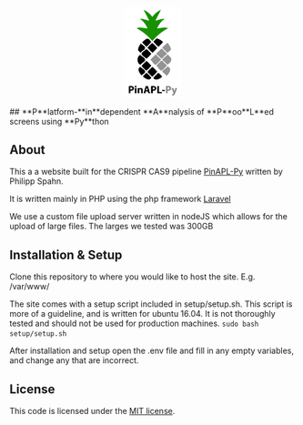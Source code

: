 <p align="center"><img src="https://github.com/DBMI/PinAPL-Py-site/blob/master/public/img/logo_with_name.png" width="100px"></p>
## **P**latform-**in**dependent **A**nalysis of **P**oo**L**ed screens using **Py**thon

## About

This a a website built for the CRISPR CAS9 pipeline <a href="https://github.com/LewisLabUCSD/PinAPL-Py">PinAPL-Py</a> written by Philipp Spahn.

It is written mainly in PHP using the php framework <a href="https://laravel.com/">Laravel</a>

We use a custom file upload server written in nodeJS which allows for the upload of large files. The larges we tested was 300GB

## Installation & Setup
Clone this repository to where you would like to host the site. E.g. /var/www/

The site comes with a setup script included in setup/setup.sh. This script is more of a guideline, and is written for ubuntu 16.04. It is not thoroughly tested and should not be used for production machines. 
``` sudo bash setup/setup.sh ```

After installation and setup open the .env file and fill in any empty variables, and change any that are incorrect. 

## License

This code is licensed under the [MIT license](http://opensource.org/licenses/MIT).
